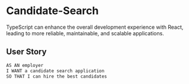 # Candidate-Search 

TypeScript can enhance the overall development experience with React, leading to more reliable, maintainable, and scalable applications.

## User Story

```md
AS AN employer
I WANT a candidate search application
SO THAT I can hire the best candidates
```

